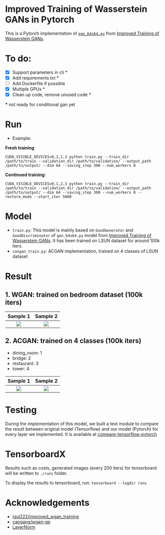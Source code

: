 # Improved Training of Wasserstein GANs in Pytorch

This is a Pytorch implementation of [`gan_64x64.py`](https://github.com/igul222/improved_wgan_training/blob/master/gan_64x64.py) from [Improved Training of Wasserstein GANs](https://github.com/igul222/improved_wgan_training).

# To do:
- [x] Support parameters in cli *
- [x] Add requirements.txt *
- [ ] Add Dockerfile if possible
- [x] Multiple GPUs *
- [x] Clean up code, remove unused code *

**\*** not ready for conditional gan yet

# Run

* Example:

**Fresh training**
```
CUDA_VISIBLE_DEVICES=0,1,2,3 python train.py --train_dir /path/to/train --validation_dir /path/to/validation/ --output_path /path/to/output/ --dim 64 --saving_step 300 --num_workers 8
```

**Continued training:**
```
CUDA_VISIBLE_DEVICES=0,1,2,3 python train.py --train_dir /path/to/train --validation_dir /path/to/validation/ --output_path /path/to/output/ --dim 64 --saving_step 300 --num_workers 8 --restore_mode --start_iter 5000
```

# Model

* `train.py`: This model is mainly based on `GoodGenerator` and `GoodDiscriminator` of `gan_64x64.py` model from [Improved Training of Wasserstein GANs](https://github.com/igul222/improved_wgan_training). It has been trained on LSUN dataset for around 100k iters.
* `congan_train.py`: ACGAN implementation, trained on 4 classes of LSUN dataset

# Result

## 1. WGAN: trained on bedroom dataset (100k iters)

Sample 1            |  Sample 2
:-------------------------:|:-------------------------:
![](https://github.com/jalola/improved-wgan-pytorch/raw/master/result/samples_1.png)  |  ![](https://github.com/jalola/improved-wgan-pytorch/raw/master/result/samples_2.png)

## 2. ACGAN: trained on 4 classes (100k iters)
* dining_room: 1
* bridge: 2
* restaurant: 3
* tower: 4

Sample 1            |  Sample 2
:-------------------------:|:-------------------------:
![](https://github.com/jalola/improved-wgan-pytorch/raw/master/result/acgan_samples_1.png)  |  ![](https://github.com/jalola/improved-wgan-pytorch/raw/master/result/acgan_samples_2.png)

# Testing
During the implementation of this model, we built a test module to compare the result between original model (Tensorflow) and our model (Pytorch) for every layer we implemented. It is available at [compare-tensorflow-pytorch](https://github.com/jalola/compare-tensorflow-pytorch)

# TensorboardX
Results such as costs, generated images (every 200 iters) for tensorboard will be written to `./runs` folder.

To display the results to tensorboard, run: `tensorboard --logdir runs`

# Acknowledgements

* [igul222/improved_wgan_training](https://github.com/igul222/improved_wgan_training)
* [caogang/wgan-gp](https://github.com/caogang/wgan-gp)
* [LayerNorm](https://github.com/pytorch/pytorch/issues/1959)
